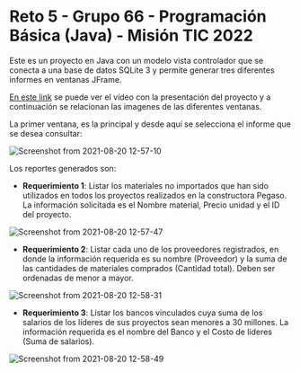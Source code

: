 # Reto 5 - Grupo 66 - Programación Básica (Java) - Misión TIC 2022

Este es un proyecto en Java con un modelo vista controlador que se conecta a una base de datos SQLite 3 y permite generar tres diferentes informes en ventanas JFrame. 

[En este link](https://www.loom.com/share/fa611d1a03844a89a4689591ab69b407) se puede ver el vídeo con la presentación del proyecto y a continuación se relacionan las imagenes de las diferentes ventanas. 

La primer ventana, es la principal y desde aquí se selecciona el informe que se desea consultar:

![Screenshot from 2021-08-20 12-57-10](https://user-images.githubusercontent.com/87030548/130274790-784468c2-bfe7-492c-b7a3-4a1416423725.png)

Los reportes generados son:

- **Requerimiento 1**: Listar los materiales no importados que han sido utilizados en todos los proyectos realizados en la constructora Pegaso. La información solicitada es el Nombre material, Precio unidad y el ID del proyecto.

![Screenshot from 2021-08-20 12-57-47](https://user-images.githubusercontent.com/87030548/130275004-b072defb-40dc-4300-9ee3-1c18021340c0.png)


- **Requerimiento 2**: Listar cada uno de los proveedores registrados, en donde la información requerida es su nombre (Proveedor) y la suma de las cantidades de materiales comprados (Cantidad total). Deben ser ordenadas de menor a mayor.

![Screenshot from 2021-08-20 12-58-31](https://user-images.githubusercontent.com/87030548/130275017-1fabdb89-9377-449d-aef5-5b5d5f01658e.png)

- **Requerimiento 3**: Listar los bancos vinculados cuya suma de los salarios de los líderes de sus proyectos sean menores a 30 millones. La información requerida es el nombre del Banco y el Costo de líderes (Suma de salarios).

![Screenshot from 2021-08-20 12-58-49](https://user-images.githubusercontent.com/87030548/130275029-198c4cf2-3c13-4d03-acd0-2579ba21f4e7.png)
